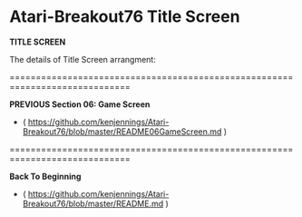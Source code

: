 # Atari-Breakout76 Title Screen

**TITLE SCREEN**

The details of Title Screen arrangment:


=============================================================================

**PREVIOUS Section 06: Game Screen**
- ( https://github.com/kenjennings/Atari-Breakout76/blob/master/README06GameScreen.md )

=============================================================================

**Back To Beginning**
- ( https://github.com/kenjennings/Atari-Breakout76/blob/master/README.md )
